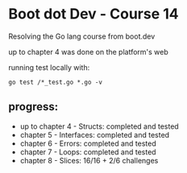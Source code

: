 # Boot dot Dev - Course 14

Resolving the Go lang course from boot.dev

up to chapter 4 was done on the platform's web

running test locally with:

```go test /*_test.go *.go -v```

## progress:

* up to chapter 4 - Structs:    completed and tested
* chapter 5 -       Interfaces: completed and tested
* chapter 6 -       Errors:     completed and tested
* chapter 7 -       Loops:      completed and tested
* chapter 8 -       Slices:     16/16 + 2/6 challenges
